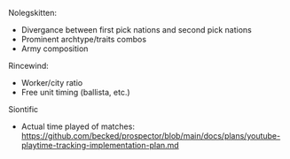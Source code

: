Nolegskitten:
* Divergance between first pick nations and second pick nations
* Prominent archtype/traits combos
* Army composition

Rincewind:
* Worker/city ratio
* Free unit timing (ballista, etc.)

Siontific
* Actual time played of matches: https://github.com/becked/prospector/blob/main/docs/plans/youtube-playtime-tracking-implementation-plan.md 
